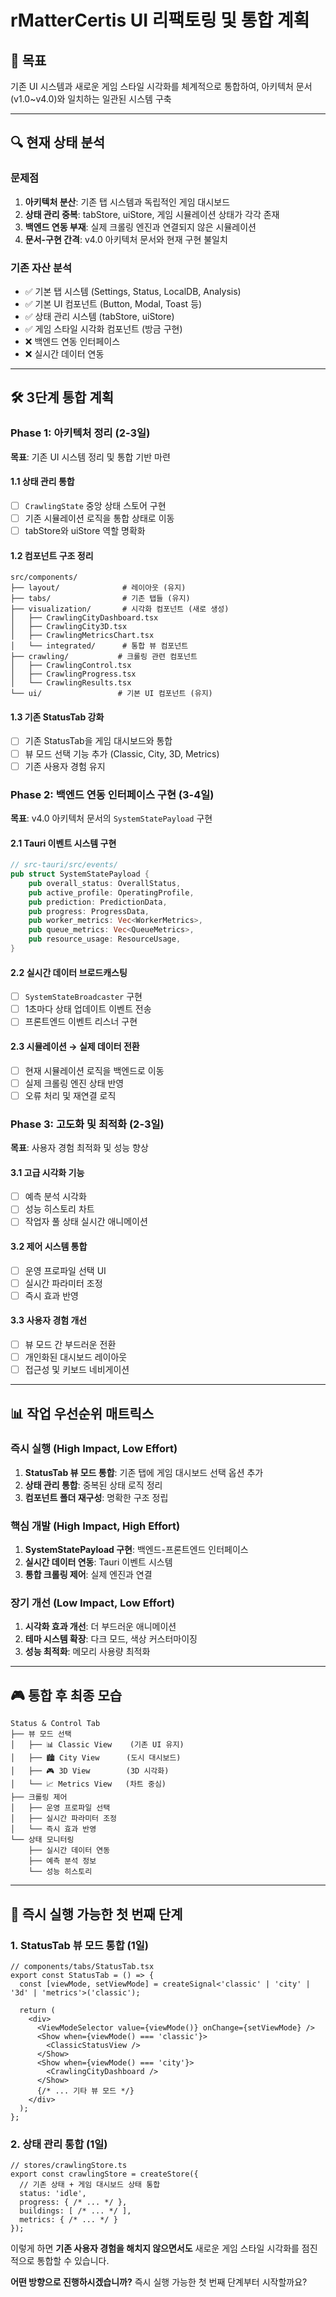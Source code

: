 # rMatterCertis UI 리팩토링 및 통합 계획

## 🎯 목표
기존 UI 시스템과 새로운 게임 스타일 시각화를 체계적으로 통합하여, 아키텍처 문서(v1.0~v4.0)와 일치하는 일관된 시스템 구축

---

## 🔍 현재 상태 분석

### 문제점
1. **아키텍처 분산**: 기존 탭 시스템과 독립적인 게임 대시보드
2. **상태 관리 중복**: tabStore, uiStore, 게임 시뮬레이션 상태가 각각 존재
3. **백엔드 연동 부재**: 실제 크롤링 엔진과 연결되지 않은 시뮬레이션
4. **문서-구현 간격**: v4.0 아키텍처 문서와 현재 구현 불일치

### 기존 자산 분석
- ✅ 기본 탭 시스템 (Settings, Status, LocalDB, Analysis)
- ✅ 기본 UI 컴포넌트 (Button, Modal, Toast 등)
- ✅ 상태 관리 시스템 (tabStore, uiStore)
- ✅ 게임 스타일 시각화 컴포넌트 (방금 구현)
- ❌ 백엔드 연동 인터페이스
- ❌ 실시간 데이터 연동

---

## 🛠️ 3단계 통합 계획

### Phase 1: 아키텍처 정리 (2-3일)
**목표**: 기존 UI 시스템 정리 및 통합 기반 마련

#### 1.1 상태 관리 통합
- [ ] `CrawlingState` 중앙 상태 스토어 구현
- [ ] 기존 시뮬레이션 로직을 통합 상태로 이동
- [ ] tabStore와 uiStore 역할 명확화

#### 1.2 컴포넌트 구조 정리
```
src/components/
├── layout/              # 레이아웃 (유지)
├── tabs/                # 기존 탭들 (유지)
├── visualization/       # 시각화 컴포넌트 (새로 생성)
│   ├── CrawlingCityDashboard.tsx
│   ├── CrawlingCity3D.tsx
│   ├── CrawlingMetricsChart.tsx
│   └── integrated/      # 통합 뷰 컴포넌트
├── crawling/           # 크롤링 관련 컴포넌트
│   ├── CrawlingControl.tsx
│   ├── CrawlingProgress.tsx
│   └── CrawlingResults.tsx
└── ui/                 # 기본 UI 컴포넌트 (유지)
```

#### 1.3 기존 StatusTab 강화
- [ ] 기존 StatusTab을 게임 대시보드와 통합
- [ ] 뷰 모드 선택 기능 추가 (Classic, City, 3D, Metrics)
- [ ] 기존 사용자 경험 유지

### Phase 2: 백엔드 연동 인터페이스 구현 (3-4일)
**목표**: v4.0 아키텍처 문서의 `SystemStatePayload` 구현

#### 2.1 Tauri 이벤트 시스템 구현
```rust
// src-tauri/src/events/
pub struct SystemStatePayload {
    pub overall_status: OverallStatus,
    pub active_profile: OperatingProfile,
    pub prediction: PredictionData,
    pub progress: ProgressData,
    pub worker_metrics: Vec<WorkerMetrics>,
    pub queue_metrics: Vec<QueueMetrics>,
    pub resource_usage: ResourceUsage,
}
```

#### 2.2 실시간 데이터 브로드캐스팅
- [ ] `SystemStateBroadcaster` 구현
- [ ] 1초마다 상태 업데이트 이벤트 전송
- [ ] 프론트엔드 이벤트 리스너 구현

#### 2.3 시뮬레이션 → 실제 데이터 전환
- [ ] 현재 시뮬레이션 로직을 백엔드로 이동
- [ ] 실제 크롤링 엔진 상태 반영
- [ ] 오류 처리 및 재연결 로직

### Phase 3: 고도화 및 최적화 (2-3일)
**목표**: 사용자 경험 최적화 및 성능 향상

#### 3.1 고급 시각화 기능
- [ ] 예측 분석 시각화
- [ ] 성능 히스토리 차트
- [ ] 작업자 풀 상태 실시간 애니메이션

#### 3.2 제어 시스템 통합
- [ ] 운영 프로파일 선택 UI
- [ ] 실시간 파라미터 조정
- [ ] 즉시 효과 반영

#### 3.3 사용자 경험 개선
- [ ] 뷰 모드 간 부드러운 전환
- [ ] 개인화된 대시보드 레이아웃
- [ ] 접근성 및 키보드 네비게이션

---

## 📊 작업 우선순위 매트릭스

### 즉시 실행 (High Impact, Low Effort)
1. **StatusTab 뷰 모드 통합**: 기존 탭에 게임 대시보드 선택 옵션 추가
2. **상태 관리 통합**: 중복된 상태 로직 정리
3. **컴포넌트 폴더 재구성**: 명확한 구조 정립

### 핵심 개발 (High Impact, High Effort)
1. **SystemStatePayload 구현**: 백엔드-프론트엔드 인터페이스
2. **실시간 데이터 연동**: Tauri 이벤트 시스템
3. **통합 크롤링 제어**: 실제 엔진과 연결

### 장기 개선 (Low Impact, Low Effort)
1. **시각화 효과 개선**: 더 부드러운 애니메이션
2. **테마 시스템 확장**: 다크 모드, 색상 커스터마이징
3. **성능 최적화**: 메모리 사용량 최적화

---

## 🎮 통합 후 최종 모습

```
Status & Control Tab
├── 뷰 모드 선택
│   ├── 📊 Classic View    (기존 UI 유지)
│   ├── 🏙️ City View      (도시 대시보드)
│   ├── 🎮 3D View        (3D 시각화)
│   └── 📈 Metrics View   (차트 중심)
├── 크롤링 제어
│   ├── 운영 프로파일 선택
│   ├── 실시간 파라미터 조정
│   └── 즉시 효과 반영
└── 상태 모니터링
    ├── 실시간 데이터 연동
    ├── 예측 분석 정보
    └── 성능 히스토리
```

---

## 🔧 즉시 실행 가능한 첫 번째 단계

### 1. StatusTab 뷰 모드 통합 (1일)
```tsx
// components/tabs/StatusTab.tsx
export const StatusTab = () => {
  const [viewMode, setViewMode] = createSignal<'classic' | 'city' | '3d' | 'metrics'>('classic');
  
  return (
    <div>
      <ViewModeSelector value={viewMode()} onChange={setViewMode} />
      <Show when={viewMode() === 'classic'}>
        <ClassicStatusView />
      </Show>
      <Show when={viewMode() === 'city'}>
        <CrawlingCityDashboard />
      </Show>
      {/* ... 기타 뷰 모드 */}
    </div>
  );
};
```

### 2. 상태 관리 통합 (1일)
```tsx
// stores/crawlingStore.ts
export const crawlingStore = createStore({
  // 기존 상태 + 게임 대시보드 상태 통합
  status: 'idle',
  progress: { /* ... */ },
  buildings: [ /* ... */ ],
  metrics: { /* ... */ }
});
```

이렇게 하면 **기존 사용자 경험을 해치지 않으면서도** 새로운 게임 스타일 시각화를 점진적으로 통합할 수 있습니다.

**어떤 방향으로 진행하시겠습니까?** 즉시 실행 가능한 첫 번째 단계부터 시작할까요?
